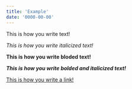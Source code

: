 ```yaml
---
title: 'Example'
date: '0000-00-00'
---
```


This is how you write text!

*This is how you write italicized text!*

**This is how you write bloded text!**

***This is how you write bolded and italicized text!***

[This is how you write a link!](https://www.google.com/search?q=link+definition&oq=link+def&gs_lcrp=EgZjaHJvbWUqBwgBEAAYgAQyCQgAEEUYORiABDIHCAEQABiABDIHCAIQABiABDIHCAMQABiABDIHCAQQABiABDIHCAUQABiABDIHCAYQABiABDIHCAcQABiABDIHCAgQABiABDIHCAkQABiABNIBCDYzMDJqMGo3qAIAsAIA&sourceid=chrome&ie=UTF-8)

